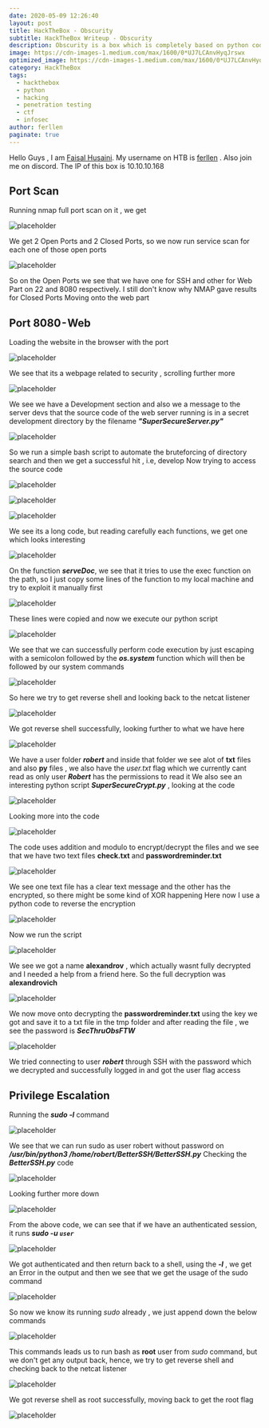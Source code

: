 ```yaml
---
date: 2020-05-09 12:26:40
layout: post
title: HackTheBox - Obscurity
subtitle: HackTheBox Writeup - Obscurity
description: Obscurity is a box which is completely based on python codes where we exploit them one by one to get multiple users and also the root.
image: https://cdn-images-1.medium.com/max/1600/0*UJ7LCAnvHyqJrswx
optimized_image: https://cdn-images-1.medium.com/max/1600/0*UJ7LCAnvHyqJrswx
category: HackTheBox
tags:
  - hackthebox
  - python
  - hacking
  - penetration testing
  - ctf
  - infosec
author: ferllen
paginate: true
---
```


Hello Guys , I am <a href="https://twitter.com/_kNgF">Faisal Husaini</a>. My username on HTB is <a href="https://www.hackthebox.eu/home/users/profile/7404">ferllen</a> . Also join me on discord.
The IP of this box is 10.10.10.168

## Port Scan

Running nmap full port scan on it , we get

![placeholder](https://cdn-images-1.medium.com/max/1600/1*XPRXOljrrQSQZQKBVO-51g.png "Large example image")

We get 2 Open Ports and 2 Closed Ports, so we now run service scan for each one of those open ports

![placeholder](https://cdn-images-1.medium.com/max/2400/1*XdFF3IfDDUEB8xo5cDOxJw.png "Large example image")

So on the Open Ports we see that we have one for SSH and other for Web Part on 22 and 8080 respectively. I still don't know why NMAP gave results for Closed Ports
Moving onto the web part

## Port 8080 - Web

Loading the website in the browser with the port

![placeholder](https://cdn-images-1.medium.com/max/2400/1*X2j336pCvT5TCX6odfZeHQ.png "Large example image")

We see that its a webpage related to security , scrolling further more

![placeholder](https://miro.medium.com/max/1400/1*i17IzkmR36PwlYovJiXU1Q.png "Large example image")


We see we have a Development section and also we a message to the server devs that the source code of the web server running is in a secret development directory by the filename <em><strong>"SuperSecureServer.py"</strong></em>

![placeholder](https://miro.medium.com/max/2000/1*qxqRJBrIJ3WHTGsfCt9uRQ.png "Large example image")

So we run a simple bash script to automate the bruteforcing of directory search and then we get a successful hit , i.e, develop
Now trying to access the source code

![placeholder](https://miro.medium.com/max/1400/1*5JTES0r5IvohkHvU29foiA.png "Large example image")

![placeholder](https://miro.medium.com/max/1380/1*LIJ_71e3cjGPcRii4hYowg.png "Large example image")

![placeholder](https://miro.medium.com/max/1238/1*6kIGbyDs_kJoFxUxEYVQ4w.png "Large example image")

We see its a long code, but reading carefully each functions, we get one which looks interesting

![placeholder](https://miro.medium.com/max/1186/1*nLrV-BIeduTn7MbW9V8btw.png "Large example image")

On the function ***serveDoc***, we see that it tries to use the exec function on the path, so I just copy some lines of the function to my local machine and try to exploit it manually first

![placeholder](https://miro.medium.com/max/788/1*kamCgRQbJ0Pg25BMaCMJgA.png "Large example image")

These lines were copied and now we execute our python script

![placeholder](https://miro.medium.com/max/918/1*f6nrVKD6sM7RACkuhIu3Tw.png "Large example image")

We see that we can successfully perform code execution by just escaping with a semicolon followed by the ***os.system*** function which will then be followed by our system commands

![placeholder](https://miro.medium.com/max/1400/1*fBS24p-EuT_z4gf4Qj5hKQ.png "Large example image")

So here we try to get reverse shell and looking back to the netcat listener

![placeholder](https://miro.medium.com/max/1050/1*FAf0Of8bKxXuNPjr8FRalQ.png "Large example image")

We got reverse shell successfully, looking further to what we have here

![placeholder](https://miro.medium.com/max/1400/1*Y6myNqUNfd3i-6m5_4YY2A.png "Large example image")

We have a user folder ***robert*** and inside that folder we see alot of **txt** files and also **py** files , we also have the *user.txt* flag which we currently cant read as only user ***Robert*** has the permissions to read it
We also see an interesting python script ***SuperSecureCrypt.py*** , looking at the code

![placeholder](https://miro.medium.com/max/1400/1*MZNpV_aXQjoO0hnvomgASw.png "Large example image")

Looking more into the code

![placeholder](https://miro.medium.com/max/1400/1*0hbJBdxMe4se3jLjIRRsYQ.png "Large example image")

The code uses addition and modulo to encrypt/decrypt the files and we see that we have two text files **check.txt** and **passwordreminder.txt**

![placeholder](https://miro.medium.com/max/1400/1*Gzi9TwoOX9_xawNEOppRHA.png "Large example image")

We see one text file has a clear text message and the other has the encrypted, so there might be some kind of XOR happening
Here now I use a python code to reverse the encryption

![placeholder](https://miro.medium.com/max/1400/1*Za2CrGUeCo_Dno4T0leMsg.png "Large example image")

Now we run the script

![placeholder](https://miro.medium.com/max/1400/1*mwi4D4a8W3OQZGPrGHY_gA.png "Large example image")

We see we got a name **alexandrov** , which actually wasnt fully decrypted and I needed a help from a friend here. So the full decryption was **alexandrovich**

![placeholder](https://miro.medium.com/max/1400/1*G_3-15SGfbTNukCuhju-vw.png "Large example image")

We now move onto decrypting the **passwordreminder.txt** using the key we got and save it to a txt file in the tmp folder and after reading the file , we see the password is ***SecThruObsFTW***

![placeholder](https://miro.medium.com/max/2000/1*sDYJ8qpMkl__k9ATGX6E4Q.png "Large example image")

We tried connecting to user ***robert*** through SSH with the password which we decrypted and successfully logged in and got the user flag access

## Privilege Escalation

Running the ***sudo -l*** command

![placeholder](https://miro.medium.com/max/2000/1*n7mLrbaONpw9I3j_s4XGvw.png "Large example image")

We see that we can run sudo as user robert without password on ***/usr/bin/python3 /home/robert/BetterSSH/BetterSSH.py***
Checking the ***BetterSSH.py*** code

![placeholder](https://miro.medium.com/max/1400/1*rkgZO16Z2eI5EK9_r-HrjQ.png "Large example image")

Looking further more down

![placeholder](https://miro.medium.com/max/1400/1*nAnfz0YQwnV5aOlo4dZqqA.png "Large example image")

From the above code, we can see that if we have an authenticated session, it runs ***sudo -u `user`***

![placeholder](https://miro.medium.com/max/1400/1*A6HH6biwW0CYC40BMf7VNA.png "Large example image")

We got authenticated and then return back to a shell, using the ***-l*** , we get an Error in the output and then we see that we get the usage of the sudo command

![placeholder](https://miro.medium.com/max/1400/1*vZtpWGrSLaoetG4kcJBJ4w.png "Large example image")

So now we know its running *sudo* already , we just append down the below commands

![placeholder](https://miro.medium.com/max/1068/1*Ev6tV3l0-mNbZsxhhd845Q.png "Large example image")

This commands leads us to run bash as **root** user from *sudo* command, but we don't get any output back, hence, we try to get reverse shell and checking back to the netcat listener

![placeholder](https://miro.medium.com/max/1028/1*qRDyb8kIyZInMsAjrKEw2Q.png "Large example image")

We got reverse shell as root successfully, moving back to get the root flag

![placeholder](https://miro.medium.com/max/794/1*ZsDuJcjCOW_jTkWBamQYOQ.png "Large example image")










